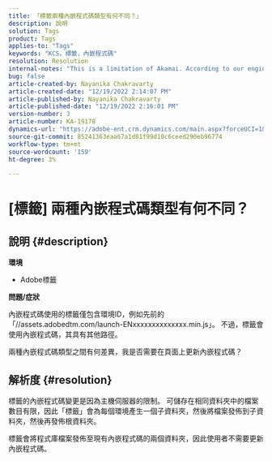 ```yaml
---
title: 「標籤兩種內嵌程式碼類型有何不同？」
description: 說明
solution: Tags
product: Tags
applies-to: "Tags"
keywords: "KCS，標籤，內嵌程式碼"
resolution: Resolution
internal-notes: "This is a limitation of Akamai. According to our engineer."
bug: false
article-created-by: Nayanika Chakravarty
article-created-date: "12/19/2022 2:14:07 PM"
article-published-by: Nayanika Chakravarty
article-published-date: "12/19/2022 2:16:01 PM"
version-number: 3
article-number: KA-19178
dynamics-url: "https://adobe-ent.crm.dynamics.com/main.aspx?forceUCI=1&pagetype=entityrecord&etn=knowledgearticle&id=208daf63-a77f-ed11-81ac-6045bd006079"
source-git-commit: 85241363eaa67a1d81f99d10c6ceed290eb96774
workflow-type: tm+mt
source-wordcount: '159'
ht-degree: 3%

---
```


# [標籤] 兩種內嵌程式碼類型有何不同？

## 說明 {#description}


<b>環境</b>

- Adobe標籤

<b>問題/症狀</b>

內嵌程式碼使用的標籤僅包含環境ID，例如先前的「//assets.adobedtm.com/launch-ENxxxxxxxxxxxxxx.min.js」。 不過，標籤會使用內嵌程式碼，其具有其他路徑。

兩種內嵌程式碼類型之間有何差異，我是否需要在頁面上更新內嵌程式碼？


## 解析度 {#resolution}


標籤的內嵌程式碼變更是因為主機伺服器的限制。 可儲存在相同資料夾中的檔案數目有限，因此「標籤」會為每個環境產生一個子資料夾，然後將檔案發佈到子資料夾，然後再發佈根資料夾。

標籤會將程式庫檔案發佈至現有內嵌程式碼的兩個資料夾，因此使用者不需要更新內嵌程式碼。



